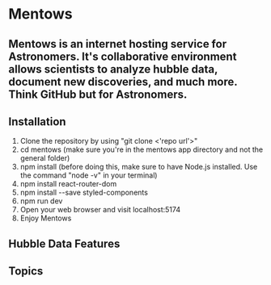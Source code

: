 # Mentows
Mentows is an internet hosting service for Astronomers. It's collaborative environment allows scientists to analyze hubble data, document new discoveries, and much more. Think GitHub but for Astronomers.
---

Installation
---
1. Clone the repository by using "git clone <'repo url'>"
2. cd mentows (make sure you're in the mentows app directory and not the general folder)
3. npm install (before doing this, make sure to have Node.js installed. Use the command "node -v" in your terminal)
4. npm install react-router-dom
5. npm install --save styled-components
6. npm run dev
7. Open your web browser and visit localhost:5174
8. Enjoy Mentows

Hubble Data Features
--- 
Topics 
---
